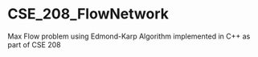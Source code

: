 # CSE_208_FlowNetwork
Max Flow problem using Edmond-Karp Algorithm implemented in C++ as part of CSE 208

